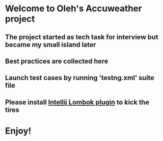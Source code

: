 <h1>Welcome to Oleh's Accuweather project</h1>
<h2>The project started as tech task for interview but became my small island later</h2>
<h2>Best practices are collected here</h2>
<h2>Launch test cases by running 'testng.xml' suite file</h2>
<h2>Please install <a target="_blank" href="https://github.com/mplushnikov/lombok-intellij-plugin">Intellij Lombok plugin</a> to kick the tires</h2>
<h1>Enjoy!</h2>